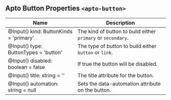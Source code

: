 ## Apto Button Properties `<apto-button>`
Name | Description
---- | -----------
@Input() kind: ButtonKinds = 'primary' | The kind of button to build either `primary` or `secondary`.
@Input() type: ButtonTypes = 'button' | The type of button to build either `button` or `link`.
@Input() disabled: boolean = false | If true the button will be disabled.
@Input() title: string = '' | The title attribute for the button.
@Input() automation: string = null | Sets the data-automation attribute on the button.